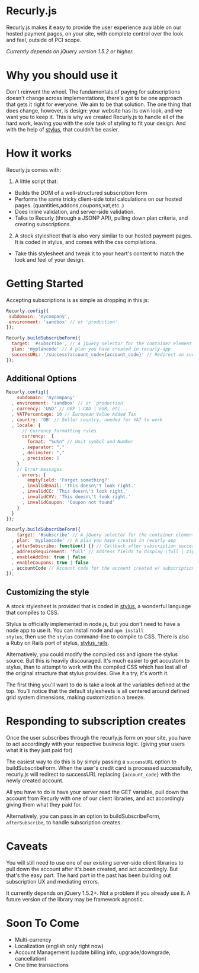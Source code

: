 # Recurly.js 

Recurly.js makes it easy to provide the user experience available on our hosted payment pages, on your site, with complete control over the look and feel, outside of PCI scope.

*Currently depends on jQuery version 1.5.2 or higher.*

# Why you should use it
Don't reinvent the wheel. The fundamentals of paying for subscriptions doesn't change across implementations, there's got to be one approach that gets it right for everyone. We aim to be that solution. The one thing that does change, however, is design: your website has its own look, and we want you to keep it. This is why we created Recurly.js to handle all of the hard work, leaving you with the sole task of styling to fit your design. And with the help of [stylus](/LearnBoost/stylus), that couldn't be easier.


# How it works

Recurly.js comes with:

1. A little script that:
  * Builds the DOM of a well-structured subscription form
  * Performs the same tricky client-side total calculations on our hosted pages. (quantities,addons,coupons,vat,etc..) 
  * Does inline validation, and server-side validation.
  * Talks to Recurly (through a JSONP API), pulling down plan criteria, and creating subscriptions. 
 
2. A stock stylesheet that is also very similar to our hosted payment pages. It is coded in stylus, and comes with the css compilations.
  * Take this stylesheet and tweak it to your heart's content to match the look and feel of your design.


# Getting Started

Accepting subscriptions is as simple as dropping in this js:

```javascript
Recurly.config({
 subdomain: 'mycompany', 
 environment: 'sandbox' // or 'production'
});

Recurly.buildSubscribeForm({
  target: '#subscribe', // A jQuery selector for the container element to append the form to
  plan: 'myplancode' // A plan you have created in recurly-app
  successURL: '/success?account_code={account_code}' // Redirect on success URL
});
```

## Additional Options
```javascript
Recurly.config({
    subdomain: 'mycompany' 
  , environment: 'sandbox' // or 'production'
  , currency: 'USD' // GBP | CAD | EUR, etc...
  , VATPercentage: 10 // European Value Added Tax
  , country: 'GB' // Seller country, needed for VAT to work 
  , locale: {
      // Currency formatting rules
      currency:  {
        format: "%u%n" // Unit symbol and Number
      , separator: "."
      , delimiter: ","
      , precision: 2
    }
    // Error messages
    , errors: {
        emptyField: 'Forget something?'
      , invalidEmail: 'This doesn\'t look right.'
      , invalidCC: 'This doesn\'t look right.'
      , invalidCVV: 'This doesn\'t look right.'
      , invalidCoupon: 'Coupon not found' 
    }
  }
});

Recurly.buildSubscribeForm({
    target: '#subscribe' // A jQuery selector for the container element to append the form to
  , plan: 'myplancode' // A plan you have created in recurly-app
  , afterSubscribe: function() {} // Callback after subscription success
  , addressRequirement: 'full' // Address fields to display (full | zipstreet | zip | none) 
  , enableAddOns: true | false
  , enableCoupons: true | false
  , accountCode // Account code for the account created w/ subscription. Defaults to email address if not provided.
});
```

## Customizing the style
A stock stylesheet is provided that is coded in [stylus](/LearnBoost/stylus), a wonderful language that compiles to CSS.

Stylus is officially implemented in node.js, but you don't need to have a node app to use it. You can install node and <code>npm install stylus</code>, then use the <code>stylus</code> command-line to compile to CSS. There is also a Ruby on Rails port of stylus, [stylus_rails](/lucasmazza/stylus_rails).

Alternatively, you could modify the compiled css and ignore the stylus source. But this is heavily discouraged. It's much easier to get accustom to stylus, than to attempt to work with the compiled CSS which has lost all of the original structure that stylus provides. Give it a try, it's worth it.

The first thing you'll want to do is take a look at the variables defined at the top. You'll notice that the default stylesheets is all centered around defined grid system dimensions, making customization a breeze.

# Responding to subscription creates
Once the user subscribes through the recurly.js form on your site, you have to act accordingly with your respective business logic. (giving your users what it is they just paid for)

The easiest way to do this is by simply passing a <code>successURL</code> option to buildSubscribeForm.
When the user's credit card is processed successfully, recurly.js will redirect to successURL replacing <code>{account_code}</code> with the newly created account.

All you have to do is have your server read the GET variable, pull down the account from Recurly with one of our client libraries, and act accordingly giving them what they paid for.

Alternatively, you can pass in an option to buildSubscribeForm, <code>afterSubscribe</code>, to handle subscription creates.

# Caveats 
You will still need to use one of our existing server-side client libraries to pull down the account after it's been created, and act accordingly. But that's the easy part. The hard part in the past has been building out subscription UX and mediating errors.

It currently depends on jQuery 1.5.2+. Not a problem if you already use it. A future version of the library may be framework agnostic.

# Soon To Come

* Multi-currency
* Localization (english only right now)
* Account Management (update billing info, upgrade/downgrade, cancellation) 
* One time transactions
